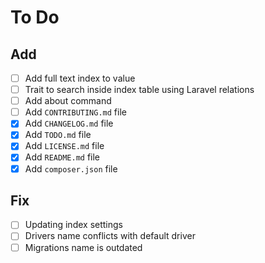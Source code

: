# To Do

## Add

- [ ] Add full text index to value
- [ ] Trait to search inside index table using Laravel relations
- [ ] Add about command
- [ ] Add `CONTRIBUTING.md` file
- [X] Add `CHANGELOG.md` file
- [x] Add `TODO.md` file
- [x] Add `LICENSE.md` file
- [x] Add `README.md` file
- [x] Add `composer.json` file

## Fix

- [ ] Updating index settings
- [ ] Drivers name conflicts with default driver
- [ ] Migrations name is outdated
